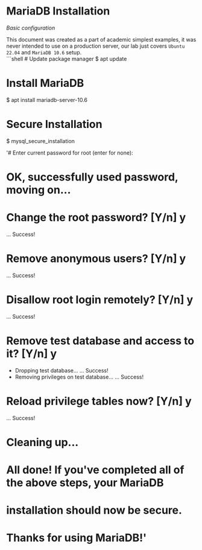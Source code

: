 # MariaDB Installation
*Basic configuration*

<aside class="notice">
This document was created as a part of academic simplest examples, it was never intended to use on a production server, our lab just covers <code>Ubuntu 22.04</code> and <code>MariaDB 10.6</code> setup.
</aside>
```shell
# Update package manager
$ apt update

# Install MariaDB
$ apt install mariadb-server-10.6

# Secure Installation
$ mysql_secure_installation

'# Enter current password for root (enter for none): 
# OK, successfully used password, moving on...

# Change the root password? [Y/n] y
 ... Success!

# Remove anonymous users? [Y/n] y
 ... Success!

# Disallow root login remotely? [Y/n] y
 ... Success!

# Remove test database and access to it? [Y/n] y
 - Dropping test database...
 ... Success!
 - Removing privileges on test database...
 ... Success!

# Reload privilege tables now? [Y/n] y
 ... Success!

# Cleaning up...

# All done!  If you've completed all of the above steps, your MariaDB
# installation should now be secure.

# Thanks for using MariaDB!'
```
